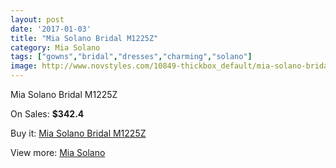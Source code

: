 ```yaml
---
layout: post
date: '2017-01-03'
title: "Mia Solano Bridal M1225Z"
category: Mia Solano
tags: ["gowns","bridal","dresses","charming","solano"]
image: http://www.novstyles.com/10849-thickbox_default/mia-solano-bridal-m1225z.jpg
---
```

Mia Solano Bridal M1225Z

On Sales: **$342.4**
<a href="https://www.novstyles.com/en/mia-solano/7883-mia-solano-bridal-m1225z.html"><amp-img layout="responsive" width="600" height="600" src="//www.novstyles.com/10849-thickbox_default/mia-solano-bridal-m1225z.jpg" alt="Mia Solano Bridal M1225Z 0" /></a>

Buy it: [Mia Solano Bridal M1225Z](https://www.novstyles.com/en/mia-solano/7883-mia-solano-bridal-m1225z.html "Mia Solano Bridal M1225Z")

View more: [Mia Solano](https://www.novstyles.com/en/52-mia-solano "Mia Solano")